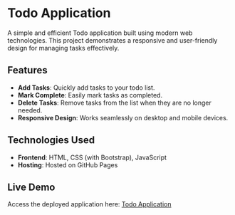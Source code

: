 # **Todo Application**

A simple and efficient Todo application built using modern web technologies. This project demonstrates a responsive and user-friendly design for managing tasks effectively.

## **Features**

- **Add Tasks**: Quickly add tasks to your todo list.  
- **Mark Complete**: Easily mark tasks as completed.  
- **Delete Tasks**: Remove tasks from the list when they are no longer needed.  
- **Responsive Design**: Works seamlessly on desktop and mobile devices.  

## **Technologies Used**

- **Frontend**: HTML, CSS (with Bootstrap), JavaScript  
- **Hosting**: Hosted on GitHub Pages  

## **Live Demo**

Access the deployed application here: [Todo Application](https://koushikreddybachu.github.io/Todo)
